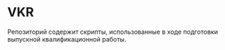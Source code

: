 # VKR

Репозиторий содержит скрипты, использованные в ходе подготовки выпускной квалификационной работы.
